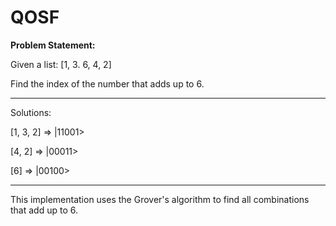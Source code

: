 # QOSF

**Problem Statement:**

Given a list: [1, 3. 6, 4, 2]

Find the index of the number that adds up to 6.

-------------------------------------------------------

Solutions:

[1, 3, 2] => |11001>

[4, 2] => |00011>

[6] => |00100>

------------------------------------------------------

This implementation uses the Grover's algorithm <a href="https://qiskit.org/textbook/ch-algorithms/grover.html#3qubits"></a> to find all combinations that add up to 6.
